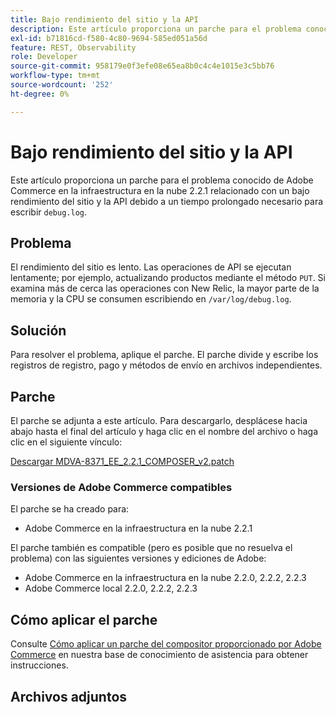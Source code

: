 ```yaml
---
title: Bajo rendimiento del sitio y la API
description: Este artículo proporciona un parche para el problema conocido de Adobe Commerce en la infraestructura en la nube 2.2.1 relacionado con un bajo rendimiento del sitio y la API provocado por un largo tiempo necesario para escribir debug.log.
exl-id: b71816cd-f580-4c80-9694-585ed051a56d
feature: REST, Observability
role: Developer
source-git-commit: 958179e0f3efe08e65ea8b0c4c4e1015e3c5bb76
workflow-type: tm+mt
source-wordcount: '252'
ht-degree: 0%

---
```


# Bajo rendimiento del sitio y la API

Este artículo proporciona un parche para el problema conocido de Adobe Commerce en la infraestructura en la nube 2.2.1 relacionado con un bajo rendimiento del sitio y la API debido a un tiempo prolongado necesario para escribir `debug.log`.

## Problema

El rendimiento del sitio es lento. Las operaciones de API se ejecutan lentamente; por ejemplo, actualizando productos mediante el método `PUT`. Si examina más de cerca las operaciones con New Relic, la mayor parte de la memoria y la CPU se consumen escribiendo en `/var/log/debug.log`.

## Solución

Para resolver el problema, aplique el parche. El parche divide y escribe los registros de registro, pago y métodos de envío en archivos independientes.

## Parche

El parche se adjunta a este artículo. Para descargarlo, desplácese hacia abajo hasta el final del artículo y haga clic en el nombre del archivo o haga clic en el siguiente vínculo:

[Descargar MDVA-8371\_EE\_2.2.1\_COMPOSER\_v2.patch](assets/MDVA-8371_EE_2.2.1_COMPOSER_v2.patch.zip)

### Versiones de Adobe Commerce compatibles

El parche se ha creado para:

* Adobe Commerce en la infraestructura en la nube 2.2.1

El parche también es compatible (pero es posible que no resuelva el problema) con las siguientes versiones y ediciones de Adobe:

* Adobe Commerce en la infraestructura en la nube 2.2.0, 2.2.2, 2.2.3
* Adobe Commerce local 2.2.0, 2.2.2, 2.2.3

## Cómo aplicar el parche

Consulte [Cómo aplicar un parche del compositor proporcionado por Adobe Commerce](/help/how-to/general/how-to-apply-a-composer-patch-provided-by-magento.md) en nuestra base de conocimiento de asistencia para obtener instrucciones.

## Archivos adjuntos
